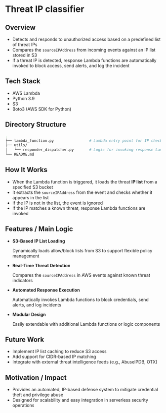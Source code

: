 # Threat IP classifier

## Overview

- Detects and responds to unauthorized access based on a predefined list of threat IPs
- Compares the `sourceIPAddress` from incoming events against an IP list stored in S3
- If a threat IP is detected, response Lambda functions are automatically invoked to block access, send alerts, and log the incident

## Tech Stack

- AWS Lambda
- Python 3.9
- S3
- Boto3 (AWS SDK for Python)

## Directory Structure

```bash
.
├── lambda_function.py                # Lambda entry point for IP checking and dispatch
├── utils/
│   └── responder_dispatcher.py       # Logic for invoking response Lambda functions
└── README.md

```

## How It Works

- When the Lambda function is triggered, it loads the threat **IP list** from a specified S3 bucket
- It extracts the `sourceIPAddress` from the event and checks whether it appears in the list
- If the IP is not in the list, the event is ignored
- If the IP matches a known threat, response Lambda functions are invoked


## Features / Main Logic

- **S3-Based IP List Loading**
    
    Dynamically loads allow/block lists from S3 to support flexible policy management
    
- **Real-Time Threat Detection**
    
    Compares the `sourceIPAddress` in AWS events against known threat indicators
    
- **Automated Response Execution**
    
    Automatically invokes Lambda functions to block credentials, send alerts, and log incidents
    
- **Modular Design**
    
    Easily extendable with additional Lambda functions or logic components
    

## Future Work

- Implement IP list caching to reduce S3 access
- Add support for CIDR-based IP matching
- Integrate with external threat intelligence feeds (e.g., AbuseIPDB, OTX)

## Motivation / Impact

- Provides an automated, IP-based defense system to mitigate credential theft and privilege abuse
- Designed for scalability and easy integration in serverless security operations